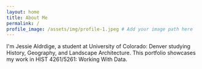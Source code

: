 ```yaml
---
layout: home
title: About Me
permalink: /
profile_image: /assets/img/profile-1.jpeg # Add your image path here
---
```


I'm Jessie Aldrdige, a student at University of Colorado: Denver studying History, Geography, and Landscape Architecture. This portfolio showcases my work in HIST 4261/5261: Working With Data.

